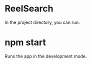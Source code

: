 # ReelSearch

In the project directory, you can run:

# npm start
Runs the app in the development mode.
